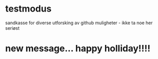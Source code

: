 # testmodus
sandkasse for diverse utforsking av github muligheter - ikke ta noe her seriøst

# new message... happy holliday!!!!
